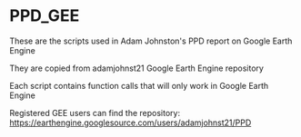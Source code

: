 # PPD_GEE

These are the scripts used in Adam Johnston's PPD report on Google Earth Engine

They are copied from adamjohnst21 Google Earth Engine repository

Each script contains function calls that will only work in Google Earth Engine

Registered GEE users can find the repository: https://earthengine.googlesource.com/users/adamjohnst21/PPD
